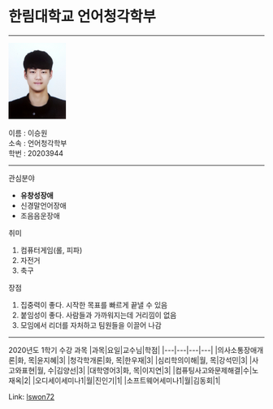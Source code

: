 # 한림대학교 언어청각학부
---
<img src=증사3.jpg height=150 widht=150>

이름 : 이승원   
소속 : 언어청각학부   
학번 : 20203944

---  
관심분야   
* **유창성장애**
* 신경말언어장애
* 조음음운장애

취미
1. 컴퓨터게임(롤, 피파)
2. 자전거
3. 축구

장점
1. 집중력이 좋다. 시작한 목표를 빠르게 끝낼 수 있음
2. 붙임성이 좋다. 사람들과 가까워지는데 거리낌이 없음
3. 모임에서 리더를 자처하고 팀원들을 이끌어 나감

------------

2020년도 1학기 수강 과목
|과목|요일|교수님|학점|
|---|---|---|---|
|의사소통장애개론|화, 목|윤지혜|3|
|청각학개론|화, 목|한우재|3|
|심리학의이해|월, 목|강석민|3|
|사고와표현|월, 수|김양선|3|
|대학영어3|화, 목|이지연|3|
|컴퓨팅사고와문제해결|수|노재옥|2|
|오디세이세미나1|월|진인기|1|
|소프트웨어세미나1|월|김동회|1|

Link: [lswon72][github]

[github]: http://gitgub.com/lswon72

